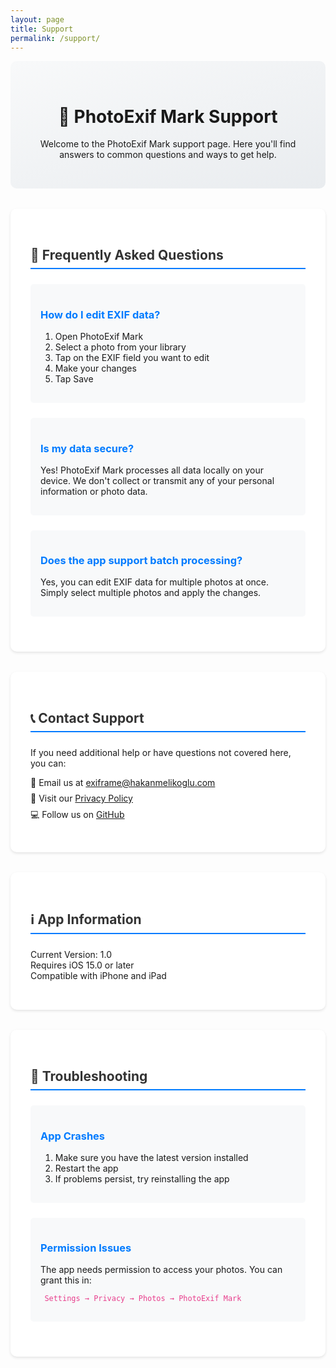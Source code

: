 ```yaml
---
layout: page
title: Support
permalink: /support/
---
```


<div class="support-header">
  <h1>📱 PhotoExif Mark Support</h1>
  <p>Welcome to the PhotoExif Mark support page. Here you'll find answers to common questions and ways to get help.</p>
</div>

<div class="support-section faq">
  <h2>💭 Frequently Asked Questions</h2>

  <div class="faq-item">
    <h3>How do I edit EXIF data?</h3>
    <ol>
      <li>Open PhotoExif Mark</li>
      <li>Select a photo from your library</li>
      <li>Tap on the EXIF field you want to edit</li>
      <li>Make your changes</li>
      <li>Tap Save</li>
    </ol>
  </div>

  <div class="faq-item">
    <h3>Is my data secure?</h3>
    <p>Yes! PhotoExif Mark processes all data locally on your device. We don't collect or transmit any of your personal information or photo data.</p>
  </div>

  <div class="faq-item">
    <h3>Does the app support batch processing?</h3>
    <p>Yes, you can edit EXIF data for multiple photos at once. Simply select multiple photos and apply the changes.</p>
  </div>
</div>

<div class="support-section contact">
  <h2>📞 Contact Support</h2>
  <p>If you need additional help or have questions not covered here, you can:</p>
  <ul>
    <li>📧 Email us at <a href="mailto:exiframe@hakanmelikoglu.com">exiframe@hakanmelikoglu.com</a></li>
    <li>📜 Visit our <a href="/privacy-policy/photoexif-mark">Privacy Policy</a></li>
    <li>💻 Follow us on <a href="https://github.com/hakanmelikoglu">GitHub</a></li>
  </ul>
</div>

<div class="support-section app-info">
  <h2>ℹ️ App Information</h2>
  <ul>
    <li>Current Version: 1.0</li>
    <li>Requires iOS 15.0 or later</li>
    <li>Compatible with iPhone and iPad</li>
  </ul>
</div>

<div class="support-section troubleshooting">
  <h2>🔧 Troubleshooting</h2>
  
  <div class="troubleshooting-item">
    <h3>App Crashes</h3>
    <ol>
      <li>Make sure you have the latest version installed</li>
      <li>Restart the app</li>
      <li>If problems persist, try reinstalling the app</li>
    </ol>
  </div>

  <div class="troubleshooting-item">
    <h3>Permission Issues</h3>
    <p>The app needs permission to access your photos. You can grant this in:</p>
    <p><code>Settings → Privacy → Photos → PhotoExif Mark</code></p>
  </div>
</div>

<style>
.support-header {
    text-align: center;
    padding: 2rem;
    background: linear-gradient(160deg, #f8f9fa 0%, #e9ecef 100%);
    border-radius: 10px;
    margin-bottom: 2rem;
}

.support-section {
    background: white;
    padding: 2rem;
    border-radius: 10px;
    margin-bottom: 2rem;
    box-shadow: 0 2px 4px rgba(0,0,0,0.1);
}

.faq-item, .troubleshooting-item {
    margin-bottom: 1.5rem;
    padding: 1rem;
    background: #f8f9fa;
    border-radius: 5px;
}

.faq-item h3, .troubleshooting-item h3 {
    color: #007bff;
    margin-bottom: 1rem;
}

.support-section h2 {
    color: #333;
    margin-bottom: 1.5rem;
    border-bottom: 2px solid #007bff;
    padding-bottom: 0.5rem;
}

code {
    background: #f8f9fa;
    padding: 0.2rem 0.4rem;
    border-radius: 3px;
    color: #e83e8c;
}

.contact ul {
    list-style: none;
    padding-left: 0;
}

.contact ul li {
    margin-bottom: 0.5rem;
}

.app-info ul {
    list-style: none;
    padding-left: 0;
}
</style>